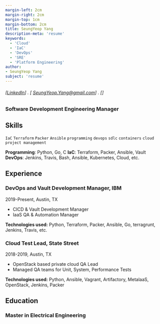 ```yaml
---
margin-left: 2cm
margin-right: 2cm
margin-top: 1cm
margin-bottom: 2cm
title: SeungYeop Yang
description-meta: 'resume'
keywords:
  - 'Cloud'
  - 'IaC'
  - 'DevOps'
  - 'SRE'
  - 'Platform Engineering'
author:
- SeungYeop Yang
subject: 'resume'
---
```

###### [[LinkedIn](https://www.linkedin.com/in/seung-yeop-yang/)] . [ SeungYeop.Yang@gmail.com] . []

### Software Development Engineering Manager

## Skills

```IaC```
```Terraform```
```Packer```
```Ansible```
```programming```
```devops```
```sdlc```
```containers```
```cloud```
```project management```

**Programming**: Python, Go, C
**IaC**: Terraform, Packer, Ansible, Vault
**DevOps**: Jenkins, Travis, Bash, Ansible, Kubernetes, Cloud, etc.

## Experience

### DevOps and Vault Development Manager, IBM

2019-Present, Austin, TX

- CICD & Vault Development Manager
- IaaS QA & Automation Manager

**Technologies used:** Python, Terraform, Packer, Ansible, Go, terragrunt, Jenkins, Travis, etc.

### Cloud Test Lead, State Street

2018-2019, Austin, TX

- OpenStack based private cloud QA Lead
- Managed QA teams for Unit, System, Performance Tests

**Technologies used:** Python, Ansible, Vagrant, Artifactory, MetalaaS, OpenStack, Jenkins, Packer


## Education

### Master in Electrical Engineering

